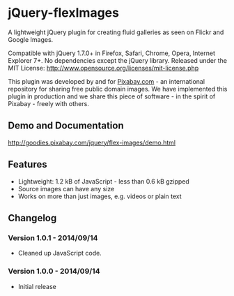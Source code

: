 jQuery-flexImages
===================

A lightweight jQuery plugin for creating fluid galleries as seen on Flickr and Google Images.

Compatible with jQuery 1.7.0+ in Firefox, Safari, Chrome, Opera, Internet Explorer 7+. No dependencies except the jQuery library.
Released under the MIT License: http://www.opensource.org/licenses/mit-license.php

This plugin was developed by and for [Pixabay.com](http://pixabay.com/) - an international repository for sharing free public domain images.
We have implemented this plugin in production and we share this piece of software - in the spirit of Pixabay - freely with others.

## Demo and Documentation

http://goodies.pixabay.com/jquery/flex-images/demo.html

## Features

* Lightweight: 1.2 kB of JavaScript - less than 0.6 kB gzipped
* Source images can have any size
* Works on more than just images, e.g. videos or plain text

## Changelog

### Version 1.0.1 - 2014/09/14

* Cleaned up JavaScript code.

### Version 1.0.0 - 2014/09/14

* Initial release
